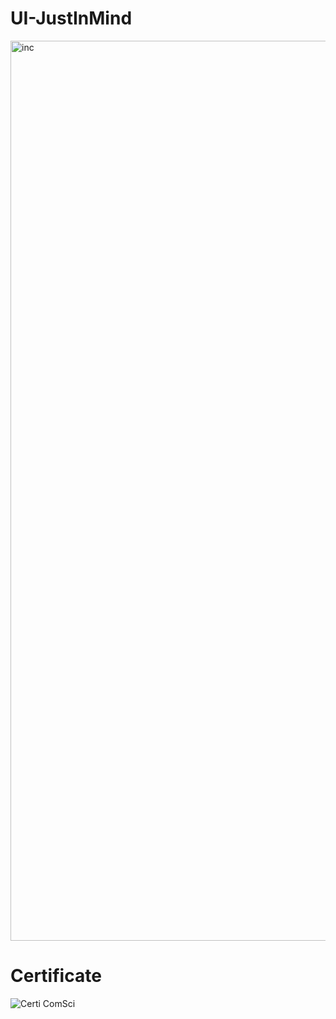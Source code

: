# UI-JustInMind

<img width="1440" alt="inc" src="https://user-images.githubusercontent.com/105172693/189591943-e0242329-93cc-46a5-9d75-ede8bd6320b3.png">


# Certificate
![Certi ComSci](https://user-images.githubusercontent.com/105172693/189591614-8df9d128-5227-4a0c-902d-89609a8b5180.png)
